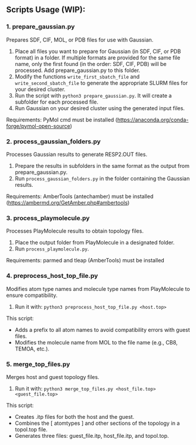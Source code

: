 ## Scripts Usage (WIP):

### 1. prepare_gaussian.py
Prepares SDF, CIF, MOL, or PDB files for use with Gaussian.
1. Place all files you want to prepare for Gaussian (in SDF, CIF, or PDB format) in a folder. If multiple formats are provided for the same file name, only the first found (in the order: SDF, CIF, PDB) will be processed. Add prepare_gaussian.py to this folder.
2. Modify the functions `write_first_sbatch_file` and `write_second_sbatch_file` to generate the appropriate SLURM files for your desired cluster.
3. Run the script with `python3 prepare_gaussian.py`. It will create a subfolder for each processed file.
4. Run Gaussian on your desired cluster using the generated input files.

Requirements: PyMol cmd must be installed (https://anaconda.org/conda-forge/pymol-open-source)

### 2. process_gaussian_folders.py
Processes Gaussian results to generate RESP2.OUT files.
1. Prepare the results in subfolders in the same format as the output from prepare_gaussian.py.
2. Run `process_gaussian_folders.py` in the folder containing the Gaussian results.

Requirements: AmberTools (antechamber) must be installed (https://ambermd.org/GetAmber.php#ambertools)

### 3. process_playmolecule.py
Processes PlayMolecule results to obtain topology files.
1. Place the output folder from PlayMolecule in a designated folder.
2. Run `process_playmolecule.py`.

Requirements: parmed and tleap (AmberTools) must be installed

### 4. preprocess_host_top_file.py
Modifies atom type names and molecule type names from PlayMolecule to ensure compatibility.
1. Run it with: `python3 preprocess_host_top_file.py <host.top>`

This script:
- Adds a prefix to all atom names to avoid compatibility errors with guest files.
- Modifies the molecule name from MOL to the file name (e.g., CB8, TEMOA, etc.).

### 5. merge_top_files.py
Merges host and guest topology files.
1. Run it with: `python3 merge_top_files.py <host_file.top> <guest_file.top>`

This script:
- Creates .itp files for both the host and the guest.
- Combines the [ atomtypes ] and other sections of the topology in a topol.top file.
- Generates three files: guest_file.itp, host_file.itp, and topol.top.

